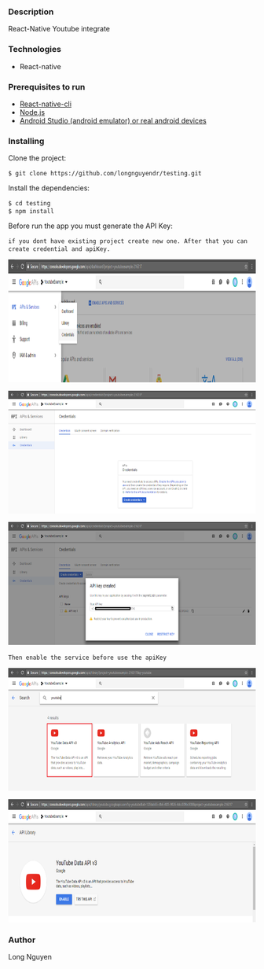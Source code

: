 ### Description
React-Native Youtube integrate 
### Technologies
* React-native

### Prerequisites to run
* [React-native-cli](https://facebook.github.io/react-native/docs/getting-started)
* [Node.js](https://nodejs.org/en/download/)
* [Android Studio (android emulator) or real android devices](https://developer.android.com/studio)

### Installing
Clone the project:
```
$ git clone https://github.com/longnguyendr/testing.git
```
Install the dependencies:
```
$ cd testing
$ npm install
```
Before run the app you must generate the API Key:

```
if you dont have existing project create new one. After that you can create credential and apiKey.
```

<p align="center">
<img width="600px" height="250px" src ="./src/assets/image/youtube1.png" /></p>

<p align="center">
<img width="600px" height="250px" src ="./src/assets/image/youtube2.png" /></p>

<p align="center">
<img width="600px" height="250px" src ="./src/assets/image/youtube3.png" /></p>

```
Then enable the service before use the apiKey
```

<p align="center">
<img width="600px" height="250px" src ="./src/assets/image/youtube4.png" /></p>

<p align="center">
<img width="600px" height="250px" src ="./src/assets/image/youtube5.png" /></p>

### Author
Long Nguyen